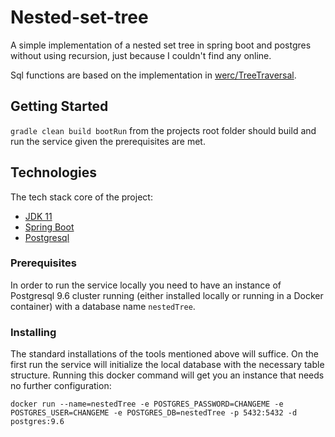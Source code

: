 # Nested-set-tree

A simple implementation of a nested set tree in spring boot and postgres without using recursion, just because I couldn't find any online.

Sql functions are based on the implementation in [werc/TreeTraversal](https://github.com/werc/TreeTraversal).

## Getting Started

`gradle clean build bootRun` from the projects root folder should build and run the service given the prerequisites are met.

## Technologies

The tech stack core of the project:

* [JDK 11](https://docs.oracle.com/en/java/javase/11/?xd_co_f=eb8de50e-09cd-4af3-975f-e509c3e78beb)
* [Spring Boot](https://spring.io/projects/spring-boot)
* [Postgresql](https://www.postgresql.org/)

### Prerequisites

In order to run the service locally you need to have an instance of Postgresql 9.6 cluster running (either installed locally or running in a Docker container) with a database name `nestedTree`.

### Installing

The standard installations of the tools mentioned above will suffice.
On the first run the service will initialize the local database with the necessary table structure. 
Running this docker command will get you an instance that needs no further configuration:
```docker
docker run --name=nestedTree -e POSTGRES_PASSWORD=CHANGEME -e POSTGRES_USER=CHANGEME -e POSTGRES_DB=nestedTree -p 5432:5432 -d postgres:9.6
```
